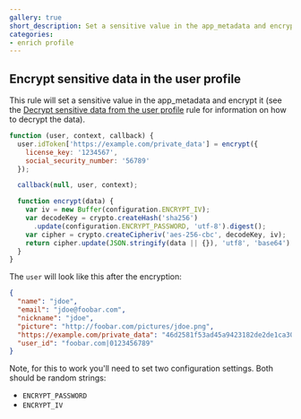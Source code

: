 ```yaml
---
gallery: true
short_description: Set a sensitive value in the app_metadata and encrypt it
categories:
- enrich profile
---
```

## Encrypt sensitive data in the user profile

This rule will set a sensitive value in the app_metadata and encrypt it (see the [Decrypt sensitive data from the user profile](https://auth0.com/rules/decrypt-sensitive-data) rule for information on how to decrypt the data).

```js
function (user, context, callback) {
  user.idToken['https://example.com/private_data'] = encrypt({
    license_key: '1234567',
    social_security_number: '56789'
  });

  callback(null, user, context);

  function encrypt(data) {
    var iv = new Buffer(configuration.ENCRYPT_IV);
    var decodeKey = crypto.createHash('sha256')
      .update(configuration.ENCRYPT_PASSWORD, 'utf-8').digest();
    var cipher = crypto.createCipheriv('aes-256-cbc', decodeKey, iv);
    return cipher.update(JSON.stringify(data || {}), 'utf8', 'base64') + cipher.final('base64');
  }
}
```

The `user` will look like this after the encryption:

```json
{
  "name": "jdoe",
  "email": "jdoe@foobar.com",
  "nickname": "jdoe",
  "picture": "http://foobar.com/pictures/jdoe.png",
  "https://example.com/private_data": "46d2581f53ad45a9423182de2de1ca306659dd94101808cb20338b6a6a2f6e32899747197cfe8ade5a1d8b1ed5b9552357a4264b2cc766ea784e1ca688ce84ed",
  "user_id": "foobar.com|0123456789"
}
```

Note, for this to work you'll need to set two configuration settings. Both should be random strings:

- `ENCRYPT_PASSWORD`
- `ENCRYPT_IV`
